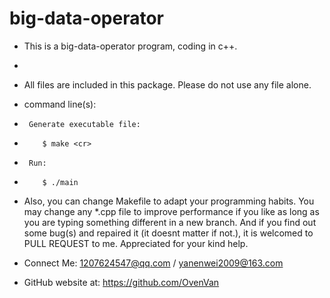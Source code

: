 # big-data-operator
- This is a big-data-operator program, coding in c++.
- 
- All files are included in this package. Please do not use any file alone.
- command line(s):
-      Generate executable file:
-         $ make <cr>
-      Run:
-		  $ ./main

- Also, you can change Makefile to adapt your programming habits. You may change any *.cpp file to improve performance if you like as long as you are typing something different in a new branch. And if you find out some bug(s) and repaired it (it doesnt matter if not.), it is welcomed to PULL REQUEST to me. Appreciated for your kind help.

- Connect Me: 1207624547@qq.com / yanenwei2009@163.com
- GitHub website at: https://github.com/OvenVan
